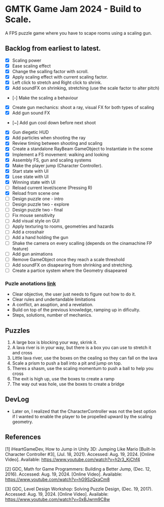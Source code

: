 # GMTK Game Jam 2024 - Build to Scale.
A FPS puzzle game where you have to scape rooms using a scaling gun.

## Backlog from earliest to latest.
- [x] Scaling power
- [x] Ease scaling effect
- [x] Change the scalling factor with scroll.
- [x] Apply scaling effect with current scaling factor.
- [x] Left click to stretch and Right click to shrink.
- [x] Add soundFX on shrinking, stretching (use the scale factor to alter pitch)
- [-] Make the scaling a behaviour  
- [x] Create gun mechanics: shoot a ray, visual FX for both types of scaling
- [x] Add gun sound FX
- [~] Add gun cool down before next shoot
- [x] Gun diegetic HUD
- [x] Add particles when shooting the ray
- [x] Review timing between shooting and scaling
- [x] Create a standalone RayBeam GameObject to Instantiate in the scene
- [x] Implement a FS movement: walking and looking
- [x] Assembly FS, gun and scaling systems
- [x] Make the player jump (Character Controller).
- [x] Start state with UI
- [x] Lose state with UI
- [x] Winning state with UI
- [ ] Reload current level/scene (Pressing R)
- [x] Reload from scene one
- [ ] Design puzzle one - intro
- [ ] Design puzzle two - explore
- [ ] Design puzzle two - final
- [ ] Fix mouse sensitivity
- [ ] Add visual style on GUI
- [ ] Apply texturing to rooms, geometries and hazards
- [ ] Add a crosshair 
- [ ] Add a hand holding the gun
- [ ] Shake the camera on every scalling (depends on the cinamachine FP feature)
- [ ] Add gun animations
- [ ] Remove GameObject once they reach a scale threshold
- [ ] Add soundFX on disapearing from shrinking and stretching.
- [ ] Create a partice system where the Geometry disapeared

### Puzle anotations [link](https://www.youtube.com/watch?v=zsjC6fa_YBg)
- Clear objective, the user just needs to figure out how to do it.
- Clear rules and undertandable limitations
- A conflict, an asuption, and a revelation.
- Build on top of the previous knowledge, ramping up in dificulty.
- Steps, solutions, number of mechanics.

## Puzzles
1. A large box is blocking your way, skrink it.
2. A lava river is in your way, but there is a box you can use to stretch it and cross
3. Little lava river, use the boxes on the cealing so they can fall on the lava
4. Scale a prism to push a ball into a pit and jump on top.
5. Theres a shasm, use the scaling momentum to push a ball to help you cross
5. The exit is high up, use the boxes to create a ramp
6. The way out was hole, use the boxes to create a bridge 

## DevLog
- Later on, I realized that the CharacterController was not the best option if I wanted to enable the player to be propelled upward by the scaling geometry.

## References
[1] iHeartGameDev, How to Jump in Unity 3D: Jumping Like Mario [Built-In Character Controller #3], (Jul. 18, 2021). Accessed: Aug. 19, 2024. [Online Video]. Available: https://www.youtube.com/watch?v=h2r3_KjChf4

[2] GDC, Math for Game Programmers: Building a Better Jump, (Dec. 12, 2016). Accessed: Aug. 19, 2024. [Online Video]. Available: https://www.youtube.com/watch?v=hG9SzQxaCm8

[3] GDC, Level Design Workshop: Solving Puzzle Design, (Dec. 19, 2017). Accessed: Aug. 19, 2024. [Online Video]. Available: https://www.youtube.com/watch?v=0xBJwrm9C8w
